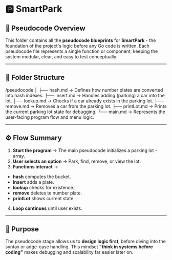 # 🅿️ **SmartPark**
## 🧠 Pseudocode Overview
This folder contains all the **pseudocode blueprints** for **SmartPark** - the foundation of the project's logic before any Go code is written.
Each pseudocode file represents a single function or component, keeping the system modular, clear, and easy to test conceptually.

---

## 📂 Folder Structure

/pseudocode
│
├── hash.md        → Defines how number plates are converted into hash indexes.
├── insert.md           → Handles adding (parking) a car into the lot.
├── lookup.md           → Checks if a car already exists in the parking lot.
├── remove.md           → Removes a car from the parking lot.
├── printLot.md             → Prints the current parking lot state for debugging.
└── main.md        → Represents the user-facing program flow and menu logic.

---

## ⚙️ Flow Summary

1. **Start the program** -> The main pseudocode initializes a parking lot - array.
2. **User selects an option** -> Park, find, remove, or view the lot.
3. **Functions interact** -> 
- **hash** computes the bucket.
- **insert** adds a plate.
- **lookup** checks for existence.
- **remove** deletes te number plate.
- **printLot** shows current state
4. **Loop continues** until user exists.

---

## 🎯 Purpose

The pseudocode stage allows us to **design logic first**, before diving into the syntax or adge-case handling.
This mindset **"think in systems before coding"** makes debugging and scalability far easier later on.
